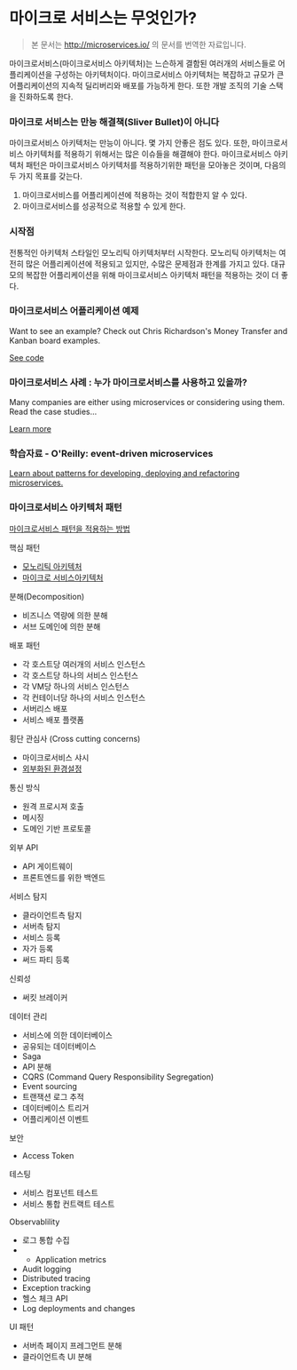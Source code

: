 # 마이크로 서비스는 무엇인가?

> 본 문서는 http://microservices.io/ 의 문서를 번역한 자료입니다.

마이크로서비스(마이크로서비스 아키텍처)는 느슨하게 결함된 여러개의 서비스들로 어플리케이션을 구성하는 아키텍처이다.
마이크로서비스 아키텍처는 복잡하고 규모가 큰 어플리케이션의 지속적 딜리버리와 배포를 가능하게 한다. 또한 개발 조직의 기술 스택을 진화하도록 한다.

### 마이크로 서비스는 만능 해결책(Sliver Bullet)이 아니다
마이크로서비스 아키텍처는 만능이 아니다. 몇 가지 안좋은 점도 있다.
또한, 마이크로서비스 아키텍처를 적용하기 위해서는 많은 이슈들을 해결해야 한다.
마이크로서비스 아키텍처 패턴은 마이크로서비스 아키텍처를 적용하기위한 패턴을 모아놓은 것이며, 다음의 두 가지 목표를 갖는다.
1. 마이크로서비스를 어플리케이션에 적용하는 것이 적합한지 알 수 있다.
2. 마이크로서비스를 성공적으로 적용할 수 있게 한다.

### 시작점
전통적인 아키텍처 스타일인 모노리틱 아키텍처부터 시작한다.
모노리틱 아키텍처는 여전히 많은 어플리케이션에 적용되고 있지만, 수많은 문제점과 한계를 가지고 있다.
대규모의 복잡한 어플리케이션을 위해 마이크로서비스 아키텍처 패턴을 적용하는 것이 더 좋다.

### 마이크로서비스 어플리케이션 예제
Want to see an example? Check out Chris Richardson's Money Transfer and Kanban board examples.

[See code](http://eventuate.io/exampleapps.html)

### 마이크로서비스 사례 : 누가 마이크로서비스를 사용하고 있을까?
Many companies are either using microservices or considering using them. Read the case studies...

[Learn more](http://microservices.io/articles/whoisusingmicroservices.html)

### 학습자료 - O'Reilly: event-driven microservices

[Learn about patterns for developing, deploying and refactoring microservices.](http://shop.oreilly.com/product/0636920047551.do)

### 마이크로서비스 아키텍처 패턴

[마이크로서비스 패턴을 적용하는 방법](./how-to-apply-the-patterns.md)

핵심 패턴
- [모노리틱 아키텍처](./monolithic-architecture.md)
- [마이크로 서비스아키텍처](./microservices-architecture.md)

분해(Decomposition)
- 비즈니스 역량에 의한 분해
- 서브 도메인에 의한 분해

배포 패턴
- 각 호스트당 여러개의 서비스 인스턴스
- 각 호스트당 하나의 서비스 인스턴스
- 각 VM당 하나의 서비스 인스턴스
- 각 컨테이너당 하나의 서비스 인스턴스
- 서버리스 배포
- 서비스 배포 플랫폼

횡단 관심사 (Cross cutting concerns)
- 마이크로서비스 샤시
- [외부화된 환경설정](./externalized-configuration.md)

통신 방식
- 원격 프로시져 호출
- 메시징
- 도메인 기반 프로토콜

외부 API
- API 게이트웨이
- 프론트엔드를 위한 백엔드

서비스 탐지
- 클라이언트측 탐지
- 서버측 탐지
- 서비스 등록
- 자가 등록
- 써드 파티 등록

신뢰성
- 써킷 브레이커

데이터 관리
- 서비스에 의한 데이터베이스
- 공유되는 데이터베이스
- Saga
- API 분해
- CQRS (Command Query Responsibility Segregation)
- Event sourcing
- 트랜잭션 로그 추적
- 데이터베이스 트리거
- 어플리케이션 이벤트

보안
- Access Token

테스팅
- 서비스 컴포넌트 테스트
- 서비스 통합 컨트랙트 테스트

Observablility
- 로그 통합 수집
- - Application metrics
- Audit logging
- Distributed tracing
- Exception tracking
- 헬스 체크 API
- Log deployments and changes

UI 패턴
- 서버측 페이지 프레그먼트 분해
- 클라이언트측 UI 분해
